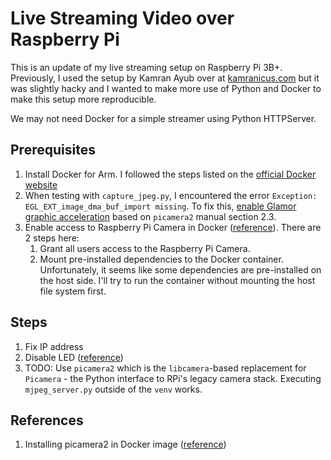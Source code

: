 # Live Streaming Video over Raspberry Pi

This is an update of my live streaming setup on Raspberry Pi 3B+. Previously, I used the setup by Kamran Ayub over at [kamranicus.com](https://kamranicus.com/building-a-raspberry-pi-3-baby-monitor/) but it was slightly hacky and I wanted to make more use of Python and Docker to make this setup more reproducible.

We may not need Docker for a simple streamer using Python HTTPServer.

## Prerequisites
1. Install Docker for Arm. I followed the steps listed on the [official Docker website](https://www.docker.com/blog/getting-started-with-docker-for-arm-on-linux/)
2. When testing with `capture_jpeg.py`, I encountered the error `Exception: EGL_EXT_image_dma_buf_import missing`. To fix this, [enable Glamor graphic acceleration](https://github.com/raspberrypi/picamera2/issues/337#issuecomment-1265532691) based on `picamera2` manual section 2.3.
3. Enable access to Raspberry Pi Camera in Docker ([reference](https://www.losant.com/blog/how-to-access-the-raspberry-pi-camera-in-docker)). There are 2 steps here:
    1. Grant all users access to the Raspberry Pi Camera.
    2. Mount pre-installed dependencies to the Docker container. Unfortunately, it seems like some dependencies are pre-installed on the host side. I'll try to run the container without mounting the host file system first.

## Steps
1. Fix IP address
2. Disable LED ([reference](https://n.ethz.ch/~dbernhard/disable-led-on-a-raspberry-pi.html))
3. TODO: Use `picamera2` which is the `libcamera`-based replacement for `Picamera` - the Python interface to RPi's legacy camera stack. Executing `mjpeg_server.py` outside of the `venv` works.

## References
1. Installing picamera2 in Docker image ([reference](https://github.com/raspberrypi/picamera2/issues/383#issuecomment-1297281501))

